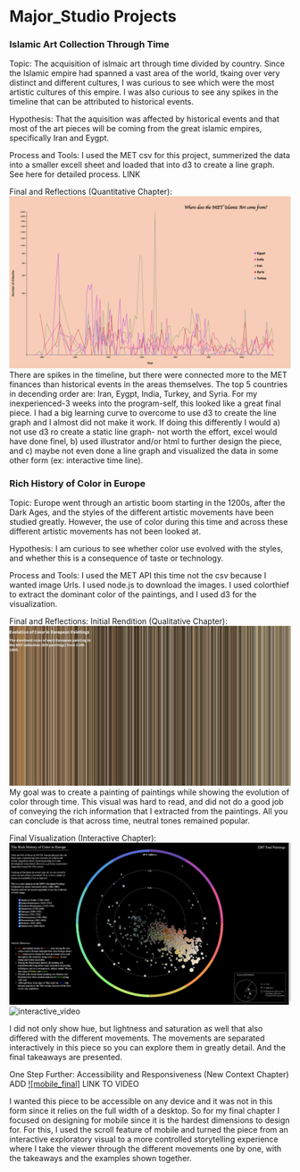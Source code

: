 # Major_Studio Projects

### Islamic Art Collection Through Time

Topic:
The acquisition of islmaic art through time divided by country. Since the Islamic empire had spanned a vast area of the world, tkaing over very distinct and different cultures, I was curious to see which were the most artistic cultures of this empire. I was also curious to see any spikes in the timeline that can be attributed to historical events.

Hypothesis:
That the aquisition was affected by historical events and that most of the art pieces will be coming from the great islamic empires, specifically Iran and Eygpt.

Process and Tools:
I used the MET csv for this project, summerized the data into a smaller excell sheet and loaded that into d3 to create a line graph. See here for detailed process. LINK

Final and Reflections (Quantitative Chapter):
![final_image](https://github.com/nourzein/Major-Studio1/blob/master/Quant_Assignment_Code/final_quant_project.png)
There are spikes in the timeline, but there were connected more to the MET finances than historical events in the areas themselves. The top 5 countries in decending order are: Iran, Eygpt, India, Turkey, and Syria.
For my inexperienced-3 weeks into the program-self, this looked like a great final piece. I had a big learning curve to overcome to use d3 to create the line graph and I almost did not make it work.
If doing this differently I would a) not use d3 ro create a static line graph- not worth the effort, excel would have done finel, b) used illustrator and/or html to further design the piece, and c) maybe not even done a line graph and visualized the data in some other form (ex: interactive time line).

### Rich History of Color in Europe

Topic:
Europe went through an artistic boom starting in the 1200s, after the Dark Ages, and the styles of the different artistic movements have been studied greatly.
However, the use of color during this time and across these different artistic movements has not been looked at.

Hypothesis:
I am curious to see whether color use evolved with the styles, and whether this is a consequence of taste or technology.

Process and Tools:
I used the MET API this time not the csv because I wanted image Urls. I used node.js to download the images. I used colorthief to extract the dominant color of the paintings, and I used d3 for the visualization.

Final and Reflections:
Initial Rendition (Qualitative Chapter):
![initial_one](https://github.com/nourzein/Major-Studio1/blob/master/Qualitative_Assignment_Code/final_qualy.png)
My goal was to create a painting of paintings while showing the evolution of color through time.
This visual was hard to read, and did not do a good job of conveying the rich information that I extracted from the paintings. All you can conclude is that across time, neutral tones remained popular.

Final Visualization (Interactive Chapter):
![interactive_final](https://github.com/nourzein/Major-Studio1/blob/master/interactive/final_interactive.png)
![interactive_video](https://vimeo.com/379102257)

I did not only show hue, but lightness and saturation as well that also differed with the different movements.
The movements are separated interactively in this piece so you can explore them in greatly detail.
And the final takeaways are presented.

One Step Further: Accessibility and Responsiveness (New Context Chapter) ADD
[![mobile_final]](https://github.com/nourzein/Major-Studio1/blob/master/mobile/mobile.png)
LINK TO VIDEO

I wanted this piece to be accessible on any device and it was not in this form since it relies on the full width of a desktop. So for my final chapter I focused on designing for mobile since it is the hardest dimensions to design for.
For this, I used the scroll feature of mobile and turned the piece from an interactive exploratory visual to a more controlled storytelling experience where I take the viewer through the different movements one by one, with the takeaways and the examples shown together.
